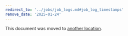 ```yaml
---
redirect_to: '../jobs/job_logs.md#job_log_timestamps'
remove_date: '2025-01-24'
---
```


<!-- markdownlint-disable -->

This document was moved to [another location](../jobs/job_logs.md#job-log-timestamps).

<!-- This redirect file can be deleted after <2025-01-24>. -->
<!-- Redirects that point to other docs in the same project expire in three months. -->
<!-- Redirects that point to docs in a different project or site (link is not relative and starts with `https:`) expire in one year. -->
<!-- Before deletion, see: https://docs.gitlab.com/ee/development/documentation/redirects.html -->
